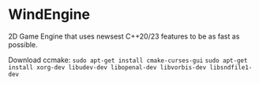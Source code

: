 # WindEngine
2D Game Engine that uses newsest C++20/23 features to be as fast as possible.

Download ccmake: `sudo apt-get install cmake-curses-gui`
`sudo apt-get install xorg-dev libudev-dev libopenal-dev libvorbis-dev libsndfile1-dev` 
